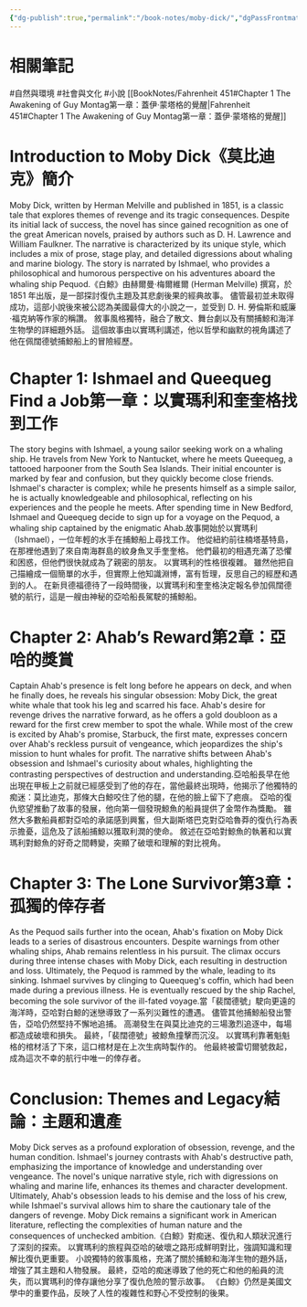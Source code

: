 ```yaml
---
{"dg-publish":true,"permalink":"/book-notes/moby-dick/","dgPassFrontmatter":true,"created":"2024-11-24T10:41:52.687+08:00","updated":"2024-11-27T23:36:20.308+08:00"}
---
```


# 相關筆記
#自然與環境 #社會與文化 #小說
[[BookNotes/Fahrenheit 451#Chapter 1 The Awakening of Guy Montag第一章：蓋伊‧蒙塔格的覺醒\|Fahrenheit 451#Chapter 1 The Awakening of Guy Montag第一章：蓋伊‧蒙塔格的覺醒]]
# Introduction to Moby Dick《莫比迪克》簡介

Moby Dick, written by Herman Melville and published in 1851, is a classic tale that explores themes of revenge and its tragic consequences. Despite its initial lack of success, the novel has since gained recognition as one of the great American novels, praised by authors such as D. H. Lawrence and William Faulkner. The narrative is characterized by its unique style, which includes a mix of prose, stage play, and detailed digressions about whaling and marine biology. The story is narrated by Ishmael, who provides a philosophical and humorous perspective on his adventures aboard the whaling ship Pequod.《白鯨》由赫爾曼·梅爾維爾 (Herman Melville) 撰寫，於 1851 年出版，是一部探討復仇主題及其悲劇後果的經典故事。 儘管最初並未取得成功，這部小說後來被公認為美國最偉大的小說之一，並受到 D. H. 勞倫斯和威廉·福克納等作家的稱讚。 敘事風格獨特，融合了散文、舞台劇以及有關捕鯨和海洋生物學的詳細題外話。 這個故事由以實瑪利講述，他以哲學和幽默的視角講述了他在佩闊德號捕鯨船上的冒險經歷。

# Chapter 1: Ishmael and Queequeg Find a Job第一章：以實瑪利和奎奎格找到工作

The story begins with Ishmael, a young sailor seeking work on a whaling ship. He travels from New York to Nantucket, where he meets Queequeg, a tattooed harpooner from the South Sea Islands. Their initial encounter is marked by fear and confusion, but they quickly become close friends. Ishmael's character is complex; while he presents himself as a simple sailor, he is actually knowledgeable and philosophical, reflecting on his experiences and the people he meets. After spending time in New Bedford, Ishmael and Queequeg decide to sign up for a voyage on the Pequod, a whaling ship captained by the enigmatic Ahab.故事開始於以實瑪利（Ishmael），一位年輕的水手在捕鯨船上尋找工作。 他從紐約前往楠塔基特島，在那裡他遇到了來自南海群島的紋身魚叉手奎奎格。 他們最初的相遇充滿了恐懼和困惑，但他們很快就成為了親密的朋友。 以實瑪利的性格很複雜。 雖然他把自己描繪成一個簡單的水手，但實際上他知識淵博，富有哲理，反思自己的經歷和遇到的人。 在新貝德福德待了一段時間後，以實瑪利和奎奎格決定報名參加佩闊德號的航行，這是一艘由神秘的亞哈船長駕駛的捕鯨船。

# Chapter 2: Ahab’s Reward第2章：亞哈的獎賞

Captain Ahab's presence is felt long before he appears on deck, and when he finally does, he reveals his singular obsession: Moby Dick, the great white whale that took his leg and scarred his face. Ahab's desire for revenge drives the narrative forward, as he offers a gold doubloon as a reward for the first crew member to spot the whale. While most of the crew is excited by Ahab's promise, Starbuck, the first mate, expresses concern over Ahab's reckless pursuit of vengeance, which jeopardizes the ship's mission to hunt whales for profit. The narrative shifts between Ahab's obsession and Ishmael's curiosity about whales, highlighting the contrasting perspectives of destruction and understanding.亞哈船長早在他出現在甲板上之前就已經感受到了他的存在，當他最終出現時，他揭示了他獨特的痴迷：莫比迪克，那條大白鯨咬住了他的腿，在他的臉上留下了疤痕。 亞哈的復仇慾望推動了故事的發展，他向第一個發現鯨魚的船員提供了金幣作為獎勵。 雖然大多數船員都對亞哈的承諾感到興奮，但大副斯塔巴克對亞哈魯莽的復仇行為表示擔憂，這危及了該船捕鯨以獲取利潤的使命。 敘述在亞哈對鯨魚的執著和以實瑪利對鯨魚的好奇之間轉變，突顯了破壞和理解的對比視角。

# Chapter 3: The Lone Survivor第3章：孤獨的倖存者

As the Pequod sails further into the ocean, Ahab's fixation on Moby Dick leads to a series of disastrous encounters. Despite warnings from other whaling ships, Ahab remains relentless in his pursuit. The climax occurs during three intense chases with Moby Dick, each resulting in destruction and loss. Ultimately, the Pequod is rammed by the whale, leading to its sinking. Ishmael survives by clinging to Queequeg's coffin, which had been made during a previous illness. He is eventually rescued by the ship Rachel, becoming the sole survivor of the ill-fated voyage.當「裴闊德號」駛向更遠的海洋時，亞哈對白鯨的迷戀導致了一系列災難性的遭遇。 儘管其他捕鯨船發出警告，亞哈仍然堅持不懈地追捕。 高潮發生在與莫比迪克的三場激烈追逐中，每場都造成破壞和損失。 最終，「裴闊德號」被鯨魚撞擊而沉沒。 以實瑪利靠著魁魁格的棺材活了下來，這口棺材是在上次生病時製作的。 他最終被雷切爾號救起，成為這次不幸的航行中唯一的倖存者。

# Conclusion: Themes and Legacy結論：主題和遺產

Moby Dick serves as a profound exploration of obsession, revenge, and the human condition. Ishmael's journey contrasts with Ahab's destructive path, emphasizing the importance of knowledge and understanding over vengeance. The novel's unique narrative style, rich with digressions on whaling and marine life, enhances its themes and character development. Ultimately, Ahab's obsession leads to his demise and the loss of his crew, while Ishmael's survival allows him to share the cautionary tale of the dangers of revenge. Moby Dick remains a significant work in American literature, reflecting the complexities of human nature and the consequences of unchecked ambition.《白鯨》對痴迷、復仇和人類狀況進行了深刻的探索。 以實瑪利的旅程與亞哈的破壞之路形成鮮明對比，強調知識和理解比復仇更重要。 小說獨特的敘事風格，充滿了關於捕鯨和海洋生物的題外話，增強了其主題和人物發展。 最終，亞哈的痴迷導致了他的死亡和他的船員的流失，而以實瑪利的倖存讓他分享了復仇危險的警示故事。 《白鯨》仍然是美國文學中的重要作品，反映了人性的複雜性和野心不受控制的後果。
